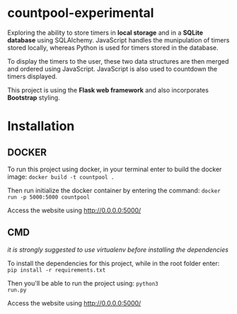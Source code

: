 # countpool-experimental

Exploring the ability to store timers in **local storage** and in a **SQLite database** using SQLAlchemy.
JavaScript handles the munipulation of timers stored locally, whereas Python is used for timers stored in the database.

To display the timers to the user, these two data structures are then merged and ordered using JavaScript.
JavaScript is also used to countdown the timers displayed.

This project is using the **Flask web framework** and also incorporates **Bootstrap** styling.


# Installation


## DOCKER
To run this project using docker, in your terminal enter to build the docker image: <code>docker build -t countpool .</code>

Then run initialize the docker container by entering the command: <code>docker run -p 5000:5000 countpool</code>

Access the website using http://0.0.0.0:5000/


## CMD
*it is strongly suggested to use virtualenv before installing the dependencies*

To install the dependencies for this project, while in the root folder enter: <code>pip install -r requirements.txt</code>

Then you'll be able to run the project using: <code>python3 run.py</code>

Access the website using http://0.0.0.0:5000/
